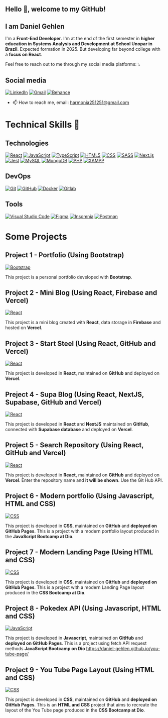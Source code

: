 ## Hello 👋, welcome to my GitHub!
## I am Daniel Gehlen

I'm a **Front-End Developer**. 
I'm at the end of the first semester in **higher education in Systems Analysis and Development at School Unopar in Brazil**.
Expected formation in 2025. But developing far beyond college with a **focus on React**.

Feel free to reach out to me through my social media platforms: ⤵️

## Social media
[![LinkedIn](https://img.shields.io/badge/LinkedIn-0077B5?style=flat-square&logo=linkedin&logoColor=white)](https://www.linkedin.com/in/daniel-gehlen-5350341a3)
[![Gmail](https://img.shields.io/badge/Gmail-D14836?style=flat-square&logo=gmail&logoColor=white)](harmonia251251@gmail.com)
[![Behance](https://img.shields.io/badge/Behance-053EFF?style=flat-square&logo=behance&logoColor=white)](https://www.behance.net/danielgehlen)

- 📫 How to reach me, email: harmonia251251@gmail.com

# Technical Skills 🚀

## Technologies
[![React](https://img.shields.io/badge/React-61DAFB?style=flat-square&logo=react&logoColor=black)](#)
[![JavaScript](https://img.shields.io/badge/JavaScript-F7DF1E?style=flat-square&logo=javascript&logoColor=black)](#)
[![TypeScript](https://img.shields.io/badge/TypeScript-3178C6?style=flat-square&logo=typescript&logoColor=white)](#)
[![HTML5](https://img.shields.io/badge/HTML5-E34F26?style=flat-square&logo=html5&logoColor=white)](#)
[![CSS](https://img.shields.io/badge/CSS-1572B6?style=flat-square&logo=css3&logoColor=white)](#)
[![SASS](https://img.shields.io/badge/SASS-CC6699?style=flat-square&logo=sass&logoColor=white)](#)
[![Next.js](https://img.shields.io/badge/Next.js-000000?style=flat-square&logo=next.js&logoColor=white)](#)
[![Jest](https://img.shields.io/badge/Jest-C21325?style=flat-square&logo=jest&logoColor=white)](#)
[![MySQL](https://img.shields.io/badge/MySQL-4479A1?style=flat-square&logo=mysql&logoColor=white)](#)
[![MongoDB](https://img.shields.io/badge/MongoDB-47A248?style=flat-square&logo=mongodb&logoColor=white)](#)
[![PHP](https://img.shields.io/badge/PHP-777BB4?style=flat-square&logo=php&logoColor=white)](#)
[![XAMPP](https://img.shields.io/badge/XAMPP-FB7A24?style=flat-square&logo=xampp&logoColor=white)](#)

## DevOps
[![Git](https://img.shields.io/badge/Git-F05032?style=flat-square&logo=git&logoColor=white)](#)
[![GitHub](https://img.shields.io/badge/GitHub-181717?style=flat-square&logo=github&logoColor=white)](#)
[![Docker](https://img.shields.io/badge/Docker-2496ED?style=flat-square&logo=docker&logoColor=white)](#)
[![Gitlab](https://img.shields.io/badge/Gitlab-FCA121?style=flat-square&logo=gitlab&logoColor=black)](#)

## Tools
[![Visual Studio Code](https://img.shields.io/badge/Visual%20Studio%20Code-007ACC?style=flat-square&logo=visual-studio-code&logoColor=white)](#)
[![Figma](https://img.shields.io/badge/Figma-F24E1E?style=flat-square&logo=figma&logoColor=white)](#)
[![Insomnia](https://img.shields.io/badge/Insomnia-5849BE?style=flat-square&logo=insomnia&logoColor=white)](#)
[![Postman](https://img.shields.io/badge/Postman-FF6C37?style=flat-square&logo=postman&logoColor=white)](#)

# Some Projects

## Project 1 - Portfolio (Using Bootstrap)

[![Bootstrap](https://img.shields.io/badge/Bootstrap-7952B3?style=for-the-badge&logo=bootstrap&logoColor=white)](https://daniel-gehlen.github.io/projeto-inicial-portfolio/index.html)

This project is a personal portfolio developed with **Bootstrap**.

## Project 2 - Mini Blog (Using React, Firebase and Vercel)

[![React](https://img.shields.io/badge/React-61DAFB?style=for-the-badge&logo=react&logoColor=black)](https://miniblog-g2pi.vercel.app/)

This project is a mini blog created with **React**, data storage in **Firebase** and hosted on **Vercel**.

## Project 3 - Start Steel (Using React, GitHub and Vercel)

[![React](https://img.shields.io/badge/React-61DAFB?style=for-the-badge&logo=react&logoColor=black)](https://start-steel.vercel.app/)

This project is developed in **React**, maintained on **GitHub** and deployed on **Vercel**.

## Preject 4 - Supa Blog (Using React, NextJS, Supabase, GitHub and Vercel)

[![React](https://img.shields.io/badge/React-61DAFB?style=for-the-badge&logo=react&logoColor=black)](https://supa-blog-nine.vercel.app/)

This project is developed in **React** and **NextJS** maintained on **GitHub**, connected with **Supabase database** and deployed on **Vercel**.

## Project 5 - Search Repository (Using React, GitHub and Vercel)

[![React](https://img.shields.io/badge/React-61DAFB?style=for-the-badge&logo=react&logoColor=black)](https://search-repository-react.vercel.app/)

This project is developed in **React**, maintained on **GitHub** and deployed on **Vercel**.
Enter the repository name and **it will be shown**. Use the Git Hub API.

## Project 6 - Modern portfolio (Using Javascript, HTML and CSS)

[![CSS](https://img.shields.io/badge/CSS-1572B6?style=flat-square&logo=css3&logoColor=white)](https://daniel-gehlen.github.io/js-developer-portfolio/)

This project is developed in **CSS**, maintained on **GitHub** and **deployed on GitHub Pages**.
This is a project with a modern portfolio layout produced in the **JavaScript Bootcamp at Dio**.

## Project 7 - Modern Landing Page (Using HTML and CSS)

[![CSS](https://img.shields.io/badge/CSS-1572B6?style=flat-square&logo=css3&logoColor=white)](https://daniel-gehlen.github.io/trail-css-dio/)

This project is developed in **CSS**, maintained on **GitHub** and **deployed on GitHub Pages**.
This is a project with a modern Landing Page layout produced in the **CSS Bootcamp at Dio**.

## Project 8 -   Pokedex API (Using Javascript, HTML and CSS)

[![JavaScript](https://img.shields.io/badge/JavaScript-F7DF1E?style=flat-square&logo=javascript&logoColor=black)](https://js-developer-pokedex-api.vercel.app/)

This project is developed in **Javascript**, maintained on **GitHub** and **deployed on GitHub Pages**.
This is a project using fetch API request methods **JavaScript Bootcamp on Dio**   https://daniel-gehlen.github.io/you-tube-page/

## Project 9 - You Tube Page Layout (Using HTML and CSS)

[![CSS](https://img.shields.io/badge/CSS-1572B6?style=flat-square&logo=css3&logoColor=white)](https://daniel-gehlen.github.io/you-tube-page/)

This project is developed in **CSS**, maintained on **GitHub** and **deployed on GitHub Pages**.
This is an **HTML and CSS** project that aims to recreate the layout of the You Tube page produced in the **CSS Bootcamp at Dio**.
